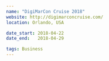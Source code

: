 ```yaml
---
name: "DigiMarCon Cruise 2018"
website: http://digimarconcruise.com/
location: Orlando, USA

date_start: 2018-04-22
date_end:   2018-04-29

tags: Business
---
```

